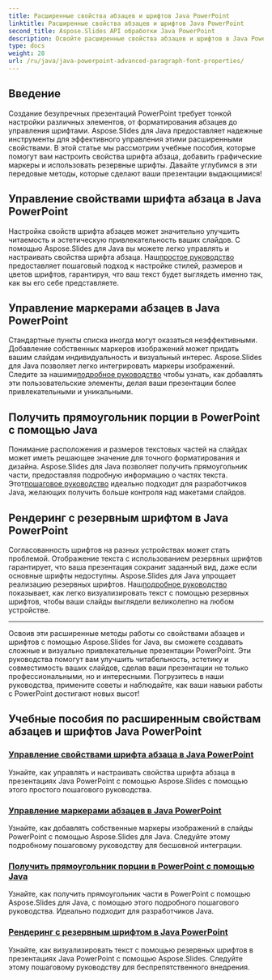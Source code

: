 ```yaml
---
title: Расширенные свойства абзацев и шрифтов Java PowerPoint
linktitle: Расширенные свойства абзацев и шрифтов Java PowerPoint
second_title: Aspose.Slides API обработки Java PowerPoint
description: Освойте расширенные свойства абзацев и шрифтов в Java PowerPoint с помощью Aspose.Slides. Научитесь настраивать шрифты, добавлять графические маркеры и использовать резервные шрифты.
type: docs
weight: 28
url: /ru/java/java-powerpoint-advanced-paragraph-font-properties/
---
```

## Введение

Создание безупречных презентаций PowerPoint требует тонкой настройки различных элементов, от форматирования абзацев до управления шрифтами. Aspose.Slides для Java предоставляет надежные инструменты для эффективного управления этими расширенными свойствами. В этой статье мы рассмотрим учебные пособия, которые помогут вам настроить свойства шрифта абзаца, добавить графические маркеры и использовать резервные шрифты. Давайте углубимся в эти передовые методы, которые сделают ваши презентации выдающимися!

## Управление свойствами шрифта абзаца в Java PowerPoint
 Настройка свойств шрифта абзацев может значительно улучшить читаемость и эстетическую привлекательность ваших слайдов. С помощью Aspose.Slides для Java вы можете легко управлять и настраивать свойства шрифта абзаца. Наш[простое руководство](./manage-paragraph-font-properties-java-powerpoint/) предоставляет пошаговый подход к настройке стилей, размеров и цветов шрифтов, гарантируя, что ваш текст будет выглядеть именно так, как вы его себе представляете.

## Управление маркерами абзацев в Java PowerPoint
Стандартные пункты списка иногда могут оказаться неэффективными. Добавление собственных маркеров изображений может придать вашим слайдам индивидуальность и визуальный интерес. Aspose.Slides для Java позволяет легко интегрировать маркеры изображений. Следите за нашими[подробное руководство](./manage-paragraph-picture-bullets-java-powerpoint/) чтобы узнать, как добавлять эти пользовательские элементы, делая ваши презентации более привлекательными и уникальными.

## Получить прямоугольник порции в PowerPoint с помощью Java
 Понимание расположения и размеров текстовых частей на слайдах может иметь решающее значение для точного форматирования и дизайна. Aspose.Slides для Java позволяет получить прямоугольник части, предоставляя подробную информацию о частях текста. Этот[пошаговое руководство](./get-portion-rectangle-powerpoint-java/) идеально подходит для разработчиков Java, желающих получить больше контроля над макетами слайдов.

## Рендеринг с резервным шрифтом в Java PowerPoint
Согласованность шрифтов на разных устройствах может стать проблемой. Отображение текста с использованием резервных шрифтов гарантирует, что ваша презентация сохранит заданный вид, даже если основные шрифты недоступны. Aspose.Slides для Java упрощает реализацию резервных шрифтов. Наш[подробное руководство](./render-with-fallback-font-java-powerpoint/) показывает, как легко визуализировать текст с помощью резервных шрифтов, чтобы ваши слайды выглядели великолепно на любом устройстве.

---

Освоив эти расширенные методы работы со свойствами абзацев и шрифтов с помощью Aspose.Slides for Java, вы сможете создавать сложные и визуально привлекательные презентации PowerPoint. Эти руководства помогут вам улучшить читабельность, эстетику и совместимость ваших слайдов, сделав ваши презентации не только профессиональными, но и интересными. Погрузитесь в наши руководства, примените советы и наблюдайте, как ваши навыки работы с PowerPoint достигают новых высот!
## Учебные пособия по расширенным свойствам абзацев и шрифтов Java PowerPoint
### [Управление свойствами шрифта абзаца в Java PowerPoint](./manage-paragraph-font-properties-java-powerpoint/)
Узнайте, как управлять и настраивать свойства шрифта абзаца в презентациях Java PowerPoint с помощью Aspose.Slides с помощью этого простого пошагового руководства.
### [Управление маркерами абзацев в Java PowerPoint](./manage-paragraph-picture-bullets-java-powerpoint/)
Узнайте, как добавлять собственные маркеры изображений в слайды PowerPoint с помощью Aspose.Slides для Java. Следуйте этому подробному пошаговому руководству для бесшовной интеграции.
### [Получить прямоугольник порции в PowerPoint с помощью Java](./get-portion-rectangle-powerpoint-java/)
Узнайте, как получить прямоугольник части в PowerPoint с помощью Aspose.Slides для Java, с помощью этого подробного пошагового руководства. Идеально подходит для разработчиков Java.
### [Рендеринг с резервным шрифтом в Java PowerPoint](./render-with-fallback-font-java-powerpoint/)
Узнайте, как визуализировать текст с помощью резервных шрифтов в презентациях Java PowerPoint с помощью Aspose.Slides. Следуйте этому пошаговому руководству для беспрепятственного внедрения.